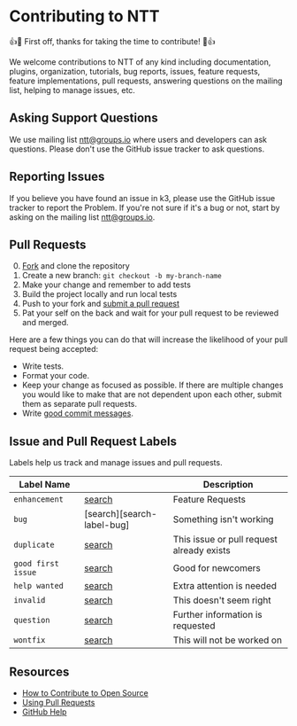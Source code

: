 # Contributing to NTT

:+1::tada: First off, thanks for taking the time to contribute! :tada::+1:

We welcome contributions to NTT of any kind including documentation, plugins,
organization, tutorials, bug reports, issues, feature requests, feature
implementations, pull requests, answering questions on the mailing list, helping
to manage issues, etc.


## Asking Support Questions

We use mailing list [ntt@groups.io](mailto:ntt@groups.io) where users and
developers can ask questions. Please don't use the GitHub issue tracker to ask
questions.


## Reporting Issues

If you believe you have found an issue in k3, please use the GitHub issue tracker
to report the Problem. If you're not sure if it's a bug or not, start by asking
on the mailing list [ntt@groups.io](mailto:ntt@groups.io).


## Pull Requests

0. [Fork][fork] and clone the repository
0. Create a new branch: `git checkout -b my-branch-name`
0. Make your change and remember to add tests
0. Build the project locally and run local tests
0. Push to your fork and [submit a pull request][pr]
0. Pat your self on the back and wait for your pull request to be reviewed and merged.

Here are a few things you can do that will increase the likelihood of your pull
request being accepted:

* Write tests.
* Format your code.
* Keep your change as focused as possible. If there are multiple changes you
  would like to make that are not dependent upon each other, submit them as
  separate pull requests.
* Write [good commit messages](https://chris.beams.io/posts/git-commit/).


## Issue and Pull Request Labels

Labels help us track and manage issues and pull requests.

| Label Name         |                                    | Description
| ------------------ | ---------------------------------- | -----------
| `enhancement`      | [search][search-label-enhancement] | Feature Requests
| `bug`              | [search][search-label-bug]         | Something isn't working
| `duplicate`        | [search][search-label-duplicate]   | This issue or pull request already exists
| `good first issue` | [search][search-label-first]       | Good for newcomers
| `help wanted`      | [search][search-label-help]        | Extra attention is needed
| `invalid`          | [search][search-label-invalid]     | This doesn't seem right
| `question`         | [search][search-label-question]    | Further information is requested
| `wontfix`          | [search][search-label-wontfix]     | This will not be worked on

## Resources

* [How to Contribute to Open Source](https://opensource.guide/how-to-contribute/)
* [Using Pull Requests](https://help.github.com/articles/about-pull-requests/)
* [GitHub Help](https://help.github.com)


[fork]: https://github.com/nokia/ntt/fork
[pr]: https://github.com/nokia/ntt/compare
[code-of-conduct]: CODE_OF_CONDUCT.md
[search-label-enhancement]: https://github.com/nokia/ntt/labels/enhancement
[search-label-duplicate]: https://github.com/nokia/ntt/labels/duplicate
[search-label-first]: https://github.com/nokia/ntt/labels/good%20first%20issue
[search-label-help]: https://github.com/nokia/ntt/labels/help%20wanted
[search-label-invalid]: https://github.com/nokia/ntt/labels/invalid
[search-label-question]: https://github.com/nokia/ntt/labels/question
[search-label-wontfix]: https://github.com/nokia/ntt/labels/wontfix
